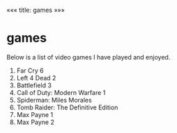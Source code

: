 «««
title: games
»»»

# games

Below is a list of video games I have played and enjoyed.

1. Far Cry 6
2. Left 4 Dead 2
3. Battlefield 3
4. Call of Duty: Modern Warfare 1
5. Spiderman: Miles Morales
6. Tomb Raider: The Definitive Edition
7. Max Payne 1
8. Max Payne 2

